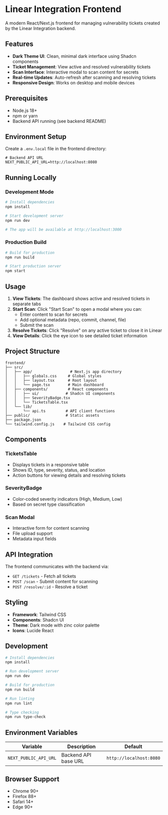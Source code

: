 # Linear Integration Frontend

A modern React/Next.js frontend for managing vulnerability tickets created by the Linear Integration backend.

## Features

- **Dark Theme UI**: Clean, minimal dark interface using Shadcn components
- **Ticket Management**: View active and resolved vulnerability tickets
- **Scan Interface**: Interactive modal to scan content for secrets
- **Real-time Updates**: Auto-refresh after scanning and resolving tickets
- **Responsive Design**: Works on desktop and mobile devices

## Prerequisites

- Node.js 18+
- npm or yarn
- Backend API running (see backend README)

## Environment Setup

Create a `.env.local` file in the frontend directory:

```env
# Backend API URL
NEXT_PUBLIC_API_URL=http://localhost:8080
```

## Running Locally

### Development Mode

```bash
# Install dependencies
npm install

# Start development server
npm run dev

# The app will be available at http://localhost:3000
```

### Production Build

```bash
# Build for production
npm run build

# Start production server
npm start
```

## Usage

1. **View Tickets**: The dashboard shows active and resolved tickets in separate tabs
2. **Start Scan**: Click "Start Scan" to open a modal where you can:
   - Enter content to scan for secrets
   - Add optional metadata (repo, commit, channel, file)
   - Submit the scan
3. **Resolve Tickets**: Click "Resolve" on any active ticket to close it in Linear
4. **View Details**: Click the eye icon to see detailed ticket information

## Project Structure

```
frontend/
├── src/
│   ├── app/                 # Next.js app directory
│   │   ├── globals.css     # Global styles
│   │   ├── layout.tsx      # Root layout
│   │   └── page.tsx        # Main dashboard
│   ├── components/         # React components
│   │   ├── ui/            # Shadcn UI components
│   │   ├── SeverityBadge.tsx
│   │   └── TicketsTable.tsx
│   └── lib/
│       └── api.ts         # API client functions
├── public/                # Static assets
├── package.json
└── tailwind.config.js    # Tailwind CSS config
```

## Components

### TicketsTable

- Displays tickets in a responsive table
- Shows ID, type, severity, status, and location
- Action buttons for viewing details and resolving tickets

### SeverityBadge

- Color-coded severity indicators (High, Medium, Low)
- Based on secret type classification

### Scan Modal

- Interactive form for content scanning
- File upload support
- Metadata input fields

## API Integration

The frontend communicates with the backend via:

- `GET /tickets` - Fetch all tickets
- `POST /scan` - Submit content for scanning
- `POST /resolve/:id` - Resolve a ticket

## Styling

- **Framework**: Tailwind CSS
- **Components**: Shadcn UI
- **Theme**: Dark mode with zinc color palette
- **Icons**: Lucide React

## Development

```bash
# Install dependencies
npm install

# Run development server
npm run dev

# Build for production
npm run build

# Run linting
npm run lint

# Type checking
npm run type-check
```

## Environment Variables

| Variable              | Description          | Default                 |
| --------------------- | -------------------- | ----------------------- |
| `NEXT_PUBLIC_API_URL` | Backend API base URL | `http://localhost:8080` |

## Browser Support

- Chrome 90+
- Firefox 88+
- Safari 14+
- Edge 90+
